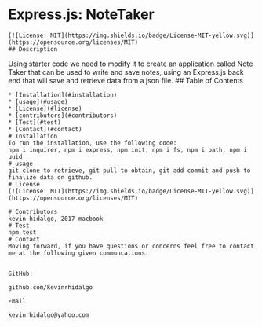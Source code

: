 # Express.js: NoteTaker
    [![License: MIT](https://img.shields.io/badge/License-MIT-yellow.svg)](https://opensource.org/licenses/MIT)
    ## Description 
Using starter code we need to modify it to create an application called Note Taker that can be used to write and save notes, using an Express.js back end that will save and retrieve data from a json file.
    ## Table of Contents 

    * [Installation](#installation)
    * [usage](#usage)
    * [License](#license)
    * [contributors](#contributors)
    * [Test](#test)
    * [Contact](#contact)
    # Installation
    To run the installation, use the following code:
    npm i inquirer, npm i express, npm init, npm i fs, npm i path, npm i uuid
    # usage
    git clone to retrieve, git pull to obtain, git add commit and push to finalize data on github.
    # License
    [![License: MIT](https://img.shields.io/badge/License-MIT-yellow.svg)](https://opensource.org/licenses/MIT)
    
    # Contributors
    kevin hidalgo, 2017 macbook
    # Test
    npm test
    # Contact
    Moving forward, if you have questions or concerns feel free to contact me at the following given communcations: 

  
    GitHub: 

    github.com/kevinrhidalgo 

    Email 

    kevinrhidalgo@yahoo.com 

  
   
    
  
    
  